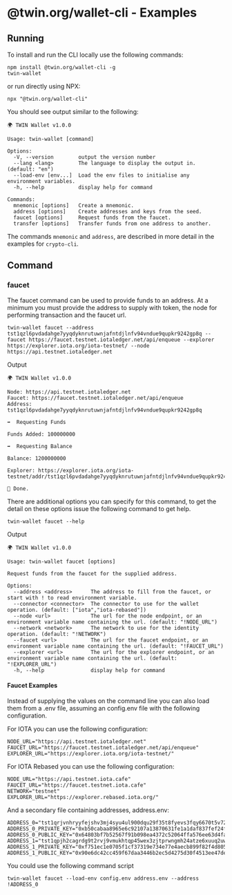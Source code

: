 # @twin.org/wallet-cli - Examples

## Running

To install and run the CLI locally use the following commands:

```shell
npm install @twin.org/wallet-cli -g
twin-wallet
```

or run directly using NPX:

```shell
npx "@twin.org/wallet-cli"
```

You should see output similar to the following:

```shell
🌍 TWIN Wallet v1.0.0

Usage: twin-wallet [command]

Options:
  -V, --version        output the version number
  --lang <lang>        The language to display the output in. (default: "en")
  --load-env [env...]  Load the env files to initialise any environment variables.
  -h, --help           display help for command

Commands:
  mnemonic [options]   Create a mnemonic.
  address [options]    Create addresses and keys from the seed.
  faucet [options]     Request funds from the faucet.
  transfer [options]   Transfer funds from one address to another.
```

The commands `mnemonic` and `address`, are described in more detail in the examples for `crypto-cli`.

## Command

### faucet

The faucet command can be used to provide funds to an address. At a minimum you must provide the address to supply with token, the node for performing transaction and the faucet url.

```shell
twin-wallet faucet --address tst1qzl6pvdadahge7yyqdyknrutuwnjafntdjlnfv94vndue9qupkr9242gp8q --faucet https://faucet.testnet.iotaledger.net/api/enqueue --explorer https://explorer.iota.org/iota-testnet/ --node https://api.testnet.iotaledger.net
```

Output

```shell
🌍 TWIN Wallet v1.0.0

Node: https://api.testnet.iotaledger.net
Faucet: https://faucet.testnet.iotaledger.net/api/enqueue
Address: tst1qzl6pvdadahge7yyqdyknrutuwnjafntdjlnfv94vndue9qupkr9242gp8q

➡️  Requesting Funds

Funds Added: 100000000

➡️  Requesting Balance

Balance: 1200000000

Explorer: https://explorer.iota.org/iota-testnet/addr/tst1qzl6pvdadahge7yyqdyknrutuwnjafntdjlnfv94vndue9qupkr9242gp8q

🎉 Done.
```

There are additional options you can specify for this command, to get the detail on these options issue the following command to get help.

```shell
twin-wallet faucet --help
```

Output

```shell
🌍 TWIN Wallet v1.0.0

Usage: twin-wallet faucet [options]

Request funds from the faucet for the supplied address.

Options:
  --address <address>      The address to fill from the faucet, or start with ! to read environment variable.
  --connector <connector>  The connector to use for the wallet operation. (default: ["iota","iota-rebased"])
  --node <url>             The url for the node endpoint, or an environment variable name containing the url. (default: "!NODE_URL")
  --network <network>      The network to use for the identity operation. (default: "!NETWORK")
  --faucet <url>           The url for the faucet endpoint, or an environment variable name containing the url. (default: "!FAUCET_URL")
  --explorer <url>         The url for the explorer endpoint, or an environment variable name containing the url. (default: "!EXPLORER_URL")
  -h, --help               display help for command
```

#### Faucet Examples

Instead of supplying the values on the command line you can also load them from a .env file, assuming an config.env file with the following configuration.

For IOTA you can use the following configuration:

```shell
NODE_URL="https://api.testnet.iotaledger.net"
FAUCET_URL="https://faucet.testnet.iotaledger.net/api/enqueue"
EXPLORER_URL="https://explorer.iota.org/iota-testnet/"
```

For IOTA Rebased you can use the following configuration:

```shell
NODE_URL="https://api.testnet.iota.cafe"
FAUCET_URL="https://faucet.testnet.iota.cafe"
NETWORK="testnet"
EXPLORER_URL="https://explorer.rebased.iota.org/"
```

And a secondary file containing addresses, address.env:

```shell
ADDRESS_0="tst1qrjvnhryyfejshv3mj4syu4ul900dqu29f35t8fyevs3fqy6670t5v72w70"
ADDRESS_0_PRIVATE_KEY="0xb50cabaa8965e6c92107a13870631fe1a1daf837fef24f32b339c606c236b4d4"
ADDRESS_0_PUBLIC_KEY="0x64803bf7b52567f91b098ea4372c52064ffa576ee63d4faa04cd79b02d4b4db7"
ADDRESS_1="tst1qpjh2cagrdg9t2rvj9vmukhtqp45wex3zjtprwngmh24atze6xuuq2uwzv8"
ADDRESS_1_PRIVATE_KEY="0xf751ec1e0705f1cf37319e734e77e4aecb899f82f4d80554b0333d24414cb7a1"
ADDRESS_1_PUBLIC_KEY="0x90e6dc42cc459f67daa3446b2ec5d4275d30f4513ee47dec9dc0d518d2c9ccf2"
```

You could use the following command script

```shell
twin-wallet faucet --load-env config.env address.env --address !ADDRESS_0
```
